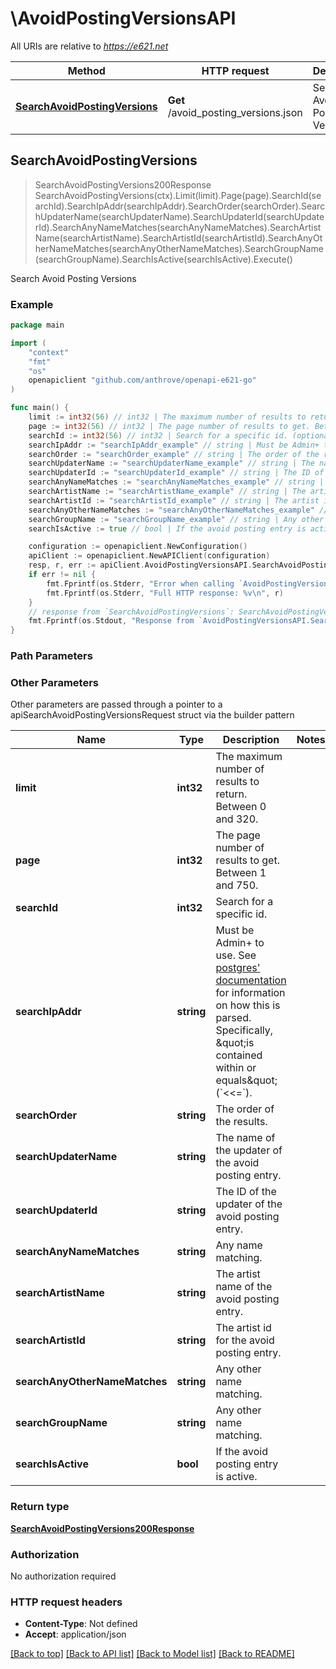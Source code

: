 # \AvoidPostingVersionsAPI

All URIs are relative to *https://e621.net*

Method | HTTP request | Description
------------- | ------------- | -------------
[**SearchAvoidPostingVersions**](AvoidPostingVersionsAPI.md#SearchAvoidPostingVersions) | **Get** /avoid_posting_versions.json | Search Avoid Posting Versions



## SearchAvoidPostingVersions

> SearchAvoidPostingVersions200Response SearchAvoidPostingVersions(ctx).Limit(limit).Page(page).SearchId(searchId).SearchIpAddr(searchIpAddr).SearchOrder(searchOrder).SearchUpdaterName(searchUpdaterName).SearchUpdaterId(searchUpdaterId).SearchAnyNameMatches(searchAnyNameMatches).SearchArtistName(searchArtistName).SearchArtistId(searchArtistId).SearchAnyOtherNameMatches(searchAnyOtherNameMatches).SearchGroupName(searchGroupName).SearchIsActive(searchIsActive).Execute()

Search Avoid Posting Versions

### Example

```go
package main

import (
	"context"
	"fmt"
	"os"
	openapiclient "github.com/anthrove/openapi-e621-go"
)

func main() {
	limit := int32(56) // int32 | The maximum number of results to return. Between 0 and 320. (optional)
	page := int32(56) // int32 | The page number of results to get. Between 1 and 750. (optional)
	searchId := int32(56) // int32 | Search for a specific id. (optional)
	searchIpAddr := "searchIpAddr_example" // string | Must be Admin+ to use. See [postgres' documentation](https://www.postgresql.org/docs/9.3/functions-net.html) for information on how this is parsed. Specifically, \"is contained within or equals\" (`<<=`). (optional)
	searchOrder := "searchOrder_example" // string | The order of the results. (optional)
	searchUpdaterName := "searchUpdaterName_example" // string | The name of the updater of the avoid posting entry. (optional)
	searchUpdaterId := "searchUpdaterId_example" // string | The ID of the updater of the avoid posting entry. (optional)
	searchAnyNameMatches := "searchAnyNameMatches_example" // string | Any name matching. (optional)
	searchArtistName := "searchArtistName_example" // string | The artist name of the avoid posting entry. (optional)
	searchArtistId := "searchArtistId_example" // string | The artist id for the avoid posting entry. (optional)
	searchAnyOtherNameMatches := "searchAnyOtherNameMatches_example" // string | Any other name matching. (optional)
	searchGroupName := "searchGroupName_example" // string | Any other name matching. (optional)
	searchIsActive := true // bool | If the avoid posting entry is active. (optional)

	configuration := openapiclient.NewConfiguration()
	apiClient := openapiclient.NewAPIClient(configuration)
	resp, r, err := apiClient.AvoidPostingVersionsAPI.SearchAvoidPostingVersions(context.Background()).Limit(limit).Page(page).SearchId(searchId).SearchIpAddr(searchIpAddr).SearchOrder(searchOrder).SearchUpdaterName(searchUpdaterName).SearchUpdaterId(searchUpdaterId).SearchAnyNameMatches(searchAnyNameMatches).SearchArtistName(searchArtistName).SearchArtistId(searchArtistId).SearchAnyOtherNameMatches(searchAnyOtherNameMatches).SearchGroupName(searchGroupName).SearchIsActive(searchIsActive).Execute()
	if err != nil {
		fmt.Fprintf(os.Stderr, "Error when calling `AvoidPostingVersionsAPI.SearchAvoidPostingVersions``: %v\n", err)
		fmt.Fprintf(os.Stderr, "Full HTTP response: %v\n", r)
	}
	// response from `SearchAvoidPostingVersions`: SearchAvoidPostingVersions200Response
	fmt.Fprintf(os.Stdout, "Response from `AvoidPostingVersionsAPI.SearchAvoidPostingVersions`: %v\n", resp)
}
```

### Path Parameters



### Other Parameters

Other parameters are passed through a pointer to a apiSearchAvoidPostingVersionsRequest struct via the builder pattern


Name | Type | Description  | Notes
------------- | ------------- | ------------- | -------------
 **limit** | **int32** | The maximum number of results to return. Between 0 and 320. | 
 **page** | **int32** | The page number of results to get. Between 1 and 750. | 
 **searchId** | **int32** | Search for a specific id. | 
 **searchIpAddr** | **string** | Must be Admin+ to use. See [postgres&#39; documentation](https://www.postgresql.org/docs/9.3/functions-net.html) for information on how this is parsed. Specifically, \&quot;is contained within or equals\&quot; (&#x60;&lt;&lt;&#x3D;&#x60;). | 
 **searchOrder** | **string** | The order of the results. | 
 **searchUpdaterName** | **string** | The name of the updater of the avoid posting entry. | 
 **searchUpdaterId** | **string** | The ID of the updater of the avoid posting entry. | 
 **searchAnyNameMatches** | **string** | Any name matching. | 
 **searchArtistName** | **string** | The artist name of the avoid posting entry. | 
 **searchArtistId** | **string** | The artist id for the avoid posting entry. | 
 **searchAnyOtherNameMatches** | **string** | Any other name matching. | 
 **searchGroupName** | **string** | Any other name matching. | 
 **searchIsActive** | **bool** | If the avoid posting entry is active. | 

### Return type

[**SearchAvoidPostingVersions200Response**](SearchAvoidPostingVersions200Response.md)

### Authorization

No authorization required

### HTTP request headers

- **Content-Type**: Not defined
- **Accept**: application/json

[[Back to top]](#) [[Back to API list]](../README.md#documentation-for-api-endpoints)
[[Back to Model list]](../README.md#documentation-for-models)
[[Back to README]](../README.md)

